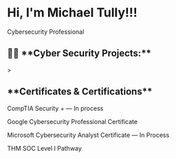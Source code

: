 <h1>Hi, I'm Michael Tully!!! </h1>
Cybersecurity Professional

<h2>👨‍💻 **Cyber Security Projects:**</h2>
                                     >







<h2> **Certificates & Certifications**</h2>
CompTIA Security + ― In process

Google Cybersecurity Professional Certificate

Microsoft Cybersecurity Analyst Certificate ― In Process
   
THM SOC Level I Pathway
 

